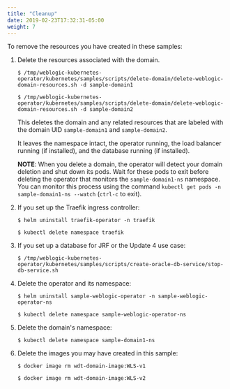 ```yaml
---
title: "Cleanup"
date: 2019-02-23T17:32:31-05:00
weight: 7
---
```


To remove the resources you have created in these samples:

1. Delete the resources associated with the domain.
   ```shell
   $ /tmp/weblogic-kubernetes-operator/kubernetes/samples/scripts/delete-domain/delete-weblogic-domain-resources.sh -d sample-domain1
   ```
   ```shell
   $ /tmp/weblogic-kubernetes-operator/kubernetes/samples/scripts/delete-domain/delete-weblogic-domain-resources.sh -d sample-domain2
   ```

   This deletes the domain and any related resources that are labeled with the domain UID `sample-domain1` and `sample-domain2`.

   It leaves the namespace intact, the operator running, the load balancer running (if installed), and the database running (if installed).

   **NOTE**: When you delete a domain, the operator will detect your domain deletion and shut down its pods. Wait for these pods to exit before deleting the operator that monitors the `sample-domain1-ns` namespace. You can monitor this process using the command `kubectl get pods -n sample-domain1-ns --watch` (`ctrl-c` to exit).

2. If you set up the Traefik ingress controller:

   ```shell
   $ helm uninstall traefik-operator -n traefik
   ```
   ```shell
   $ kubectl delete namespace traefik
   ```

3. If you set up a database for JRF or the Update 4 use case:
   ```shell
   $ /tmp/weblogic-kubernetes-operator/kubernetes/samples/scripts/create-oracle-db-service/stop-db-service.sh
   ```

4. Delete the operator and its namespace:
   ```shell
   $ helm uninstall sample-weblogic-operator -n sample-weblogic-operator-ns
   ```
   ```shell
   $ kubectl delete namespace sample-weblogic-operator-ns
   ```

6. Delete the domain's namespace:
   ```shell
   $ kubectl delete namespace sample-domain1-ns
   ```

7. Delete the images you may have created in this sample:
   ```shell
   $ docker image rm wdt-domain-image:WLS-v1
   ```
   ```shell
   $ docker image rm wdt-domain-image:WLS-v2
   ```

